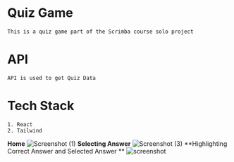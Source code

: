 
# Quiz Game
    This is a quiz game part of the Scrimba course solo project

# API
    API is used to get Quiz Data


# Tech Stack
    1. React
    2. Tailwind

**Home**
![Screenshot (1)](https://user-images.githubusercontent.com/72215350/185801080-64ba91fd-ae77-4cac-b591-a35a937500ce.png)
**Selecting Answer**
![Screenshot (3)](https://user-images.githubusercontent.com/72215350/185801088-e361cbf4-14f0-4bc4-b3b7-8ac05ea7f4ad.png)
**Highlighting Correct Answer and Selected Answer **
![screenshot](https://user-images.githubusercontent.com/72215350/185801089-9040a028-acc3-441a-a171-fc7ed3a5c4b0.png)
